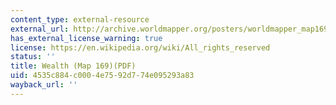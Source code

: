 ```yaml
---
content_type: external-resource
external_url: http://archive.worldmapper.org/posters/worldmapper_map169_ver5.pdf
has_external_license_warning: true
license: https://en.wikipedia.org/wiki/All_rights_reserved
status: ''
title: Wealth (Map 169)(PDF)
uid: 4535c884-c000-4e75-92d7-74e095293a83
wayback_url: ''
---
```

